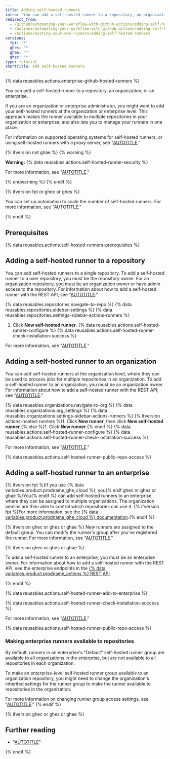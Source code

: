 ```yaml
---
title: Adding self-hosted runners
intro: 'You can add a self-hosted runner to a repository, an organization, or an enterprise.'
redirect_from:
  - /github/automating-your-workflow-with-github-actions/adding-self-hosted-runners
  - /actions/automating-your-workflow-with-github-actions/adding-self-hosted-runners
  - /actions/hosting-your-own-runners/adding-self-hosted-runners
versions:
  fpt: '*'
  ghes: '*'
  ghae: '*'
  ghec: '*'
type: tutorial
shortTitle: Add self-hosted runners
---
```

 
{% data reusables.actions.enterprise-github-hosted-runners %}

You can add a self-hosted runner to a repository, an organization, or an enterprise.

If you are an organization or enterprise administrator, you might want to add your self-hosted runners at the organization or enterprise level. This approach makes the runner available to multiple repositories in your organization or enterprise, and also lets you to manage your runners in one place.

For information on supported operating systems for self-hosted runners, or using self-hosted runners with a proxy server, see "[AUTOTITLE](/actions/hosting-your-own-runners/managing-self-hosted-runners/about-self-hosted-runners)."

{% ifversion not ghae %}
{% warning %}

**Warning:** {% data reusables.actions.self-hosted-runner-security %}

For more information, see "[AUTOTITLE](/actions/hosting-your-own-runners/managing-self-hosted-runners/about-self-hosted-runners#self-hosted-runner-security-with-public-repositories)."

{% endwarning %}
{% endif %}

{% ifversion fpt or ghec or ghes %}

You can set up automation to scale the number of self-hosted runners. For more information, see "[AUTOTITLE](/actions/hosting-your-own-runners/managing-self-hosted-runners/autoscaling-with-self-hosted-runners)."

{% endif %}

## Prerequisites

{% data reusables.actions.self-hosted-runners-prerequisites %}

## Adding a self-hosted runner to a repository

You can add self-hosted runners to a single repository. To add a self-hosted runner to a user repository, you must be the repository owner. For an organization repository, you must be an organization owner or have admin access to the repository. For information about how to add a self-hosted runner with the REST API, see "[AUTOTITLE](/rest/actions#self-hosted-runners)."

{% data reusables.repositories.navigate-to-repo %}
{% data reusables.repositories.sidebar-settings %}
{% data reusables.repositories.settings-sidebar-actions-runners %}
1. Click **New self-hosted runner**.
{% data reusables.actions.self-hosted-runner-configure %}
{% data reusables.actions.self-hosted-runner-check-installation-success %}

For more information, see "[AUTOTITLE](/actions/hosting-your-own-runners/managing-self-hosted-runners/monitoring-and-troubleshooting-self-hosted-runners)."

## Adding a self-hosted runner to an organization

You can add self-hosted runners at the organization level, where they can be used to process jobs for multiple repositories in an organization. To add a self-hosted runner to an organization, you must be an organization owner. For information about how to add a self-hosted runner with the REST API, see "[AUTOTITLE](/rest/actions#self-hosted-runners)."


{% data reusables.organizations.navigate-to-org %}
{% data reusables.organizations.org_settings %}
{% data reusables.organizations.settings-sidebar-actions-runners %}
{% ifversion actions-hosted-runners %}1. Click **New runner**, then click **New self-hosted runner**.{% else %}1. Click **New runner**.{% endif %}
{% data reusables.actions.self-hosted-runner-configure %}
{% data reusables.actions.self-hosted-runner-check-installation-success %}

For more information, see "[AUTOTITLE](/actions/hosting-your-own-runners/managing-self-hosted-runners/monitoring-and-troubleshooting-self-hosted-runners)."

{% data reusables.actions.self-hosted-runner-public-repo-access %}

## Adding a self-hosted runner to an enterprise

{% ifversion fpt %}If you use {% data variables.product.prodname_ghe_cloud %}, you{% elsif ghec or ghes or ghae %}You{% endif %} can add self-hosted runners to an enterprise, where they can be assigned to multiple organizations. The organization admins are then able to control which repositories can use it. {% ifversion fpt %}For more information, see the [{% data variables.product.prodname_ghe_cloud %} documentation](/enterprise-cloud@latest/actions/hosting-your-own-runners/managing-self-hosted-runners/adding-self-hosted-runners#adding-a-self-hosted-runner-to-an-enterprise).{% endif %}

{% ifversion ghec or ghes or ghae %}
New runners are assigned to the default group. You can modify the runner's group after you've registered the runner. For more information, see "[AUTOTITLE](/actions/hosting-your-own-runners/managing-self-hosted-runners/managing-access-to-self-hosted-runners-using-groups#moving-a-self-hosted-runner-to-a-group)."

{% ifversion ghec or ghes or ghae %}

To add a self-hosted runner to an enterprise, you must be an enterprise owner. For information about how to add a self-hosted runner with the REST API,  see the enterprise endpoints in the [{% data variables.product.prodname_actions %} REST API](/rest/actions#self-hosted-runners).

{% endif %}

{% data reusables.actions.self-hosted-runner-add-to-enterprise %}

{% data reusables.actions.self-hosted-runner-check-installation-success %}

For more information, see "[AUTOTITLE](/actions/hosting-your-own-runners/managing-self-hosted-runners/monitoring-and-troubleshooting-self-hosted-runners)."

{% data reusables.actions.self-hosted-runner-public-repo-access %}

### Making enterprise runners available to repositories

By default, runners in an enterprise's "Default" self-hosted runner group are available to all organizations in the enterprise, but are not available to all repositories in each organization.

To make an enterprise-level self-hosted runner group available to an organization repository, you might need to change the organization's inherited settings for the runner group to make the runner available to repositories in the organization.

For more information on changing runner group access settings, see "[AUTOTITLE](/actions/hosting-your-own-runners/managing-self-hosted-runners/managing-access-to-self-hosted-runners-using-groups#changing-the-access-policy-of-a-self-hosted-runner-group)."
{% endif %}

{% ifversion ghec or ghes or ghae %}

## Further reading

- "[AUTOTITLE](/admin/github-actions/getting-started-with-github-actions-for-your-enterprise/getting-started-with-self-hosted-runners-for-your-enterprise)"

{% endif %}
